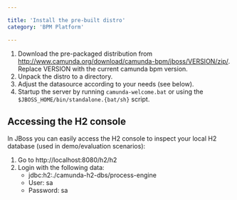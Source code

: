 ```yaml
---

title: 'Install the pre-built distro'
category: 'BPM Platform'

---
```


1. Download the pre-packaged distribution from http://www.camunda.org/download/camunda-bpm/jboss/VERSION/zip/.
   Replace VERSION with the current camunda bpm version.
2. Unpack the distro to a directory.
3. Adjust the datasource according to your needs (see below).
4. Startup the server by running `camunda-welcome.bat` or using the `$JBOSS_HOME/bin/standalone.{bat/sh}` script.

## Accessing the H2 console
In JBoss you can easily access the H2 console to inspect your local H2 database (used in demo/evaluation scenarios):

1. Go to http://localhost:8080/h2/h2
2. Login with the following data:
    * jdbc:h2:./camunda-h2-dbs/process-engine
    * User: sa
    * Password: sa